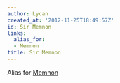 ```yaml
---
author: Lycan
created_at: '2012-11-25T18:49:57Z'
id: Sir Memnon
links:
  alias_for:
  - Memnon
title: Sir Memnon
---
```


Alias for [Memnon]

  [Memnon]: Memnon